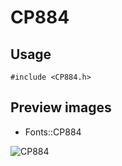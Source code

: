 CP884
==========

Usage
------

    #include <CP884.h>

Preview images
--------------
* Fonts::CP884 

![CP884](https://raw.githubusercontent.com/DisplayCore/CP884/master/Preview/CP884.png)

